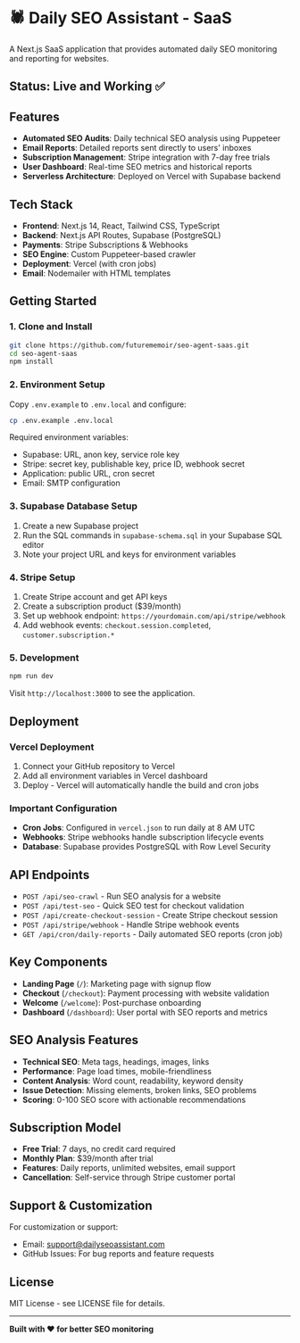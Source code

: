 # 🕷️ Daily SEO Assistant - SaaS

A Next.js SaaS application that provides automated daily SEO monitoring and reporting for websites.

## Status: Live and Working ✅

## Features

- **Automated SEO Audits**: Daily technical SEO analysis using Puppeteer
- **Email Reports**: Detailed reports sent directly to users' inboxes  
- **Subscription Management**: Stripe integration with 7-day free trials
- **User Dashboard**: Real-time SEO metrics and historical reports
- **Serverless Architecture**: Deployed on Vercel with Supabase backend

## Tech Stack

- **Frontend**: Next.js 14, React, Tailwind CSS, TypeScript
- **Backend**: Next.js API Routes, Supabase (PostgreSQL)
- **Payments**: Stripe Subscriptions & Webhooks
- **SEO Engine**: Custom Puppeteer-based crawler
- **Deployment**: Vercel (with cron jobs)
- **Email**: Nodemailer with HTML templates

## Getting Started

### 1. Clone and Install

```bash
git clone https://github.com/futurememoir/seo-agent-saas.git
cd seo-agent-saas
npm install
```

### 2. Environment Setup

Copy `.env.example` to `.env.local` and configure:

```bash
cp .env.example .env.local
```

Required environment variables:
- Supabase: URL, anon key, service role key
- Stripe: secret key, publishable key, price ID, webhook secret
- Application: public URL, cron secret
- Email: SMTP configuration

### 3. Supabase Database Setup

1. Create a new Supabase project
2. Run the SQL commands in `supabase-schema.sql` in your Supabase SQL editor
3. Note your project URL and keys for environment variables

### 4. Stripe Setup

1. Create Stripe account and get API keys
2. Create a subscription product ($39/month)
3. Set up webhook endpoint: `https://yourdomain.com/api/stripe/webhook`
4. Add webhook events: `checkout.session.completed`, `customer.subscription.*`

### 5. Development

```bash
npm run dev
```

Visit `http://localhost:3000` to see the application.

## Deployment

### Vercel Deployment

1. Connect your GitHub repository to Vercel
2. Add all environment variables in Vercel dashboard
3. Deploy - Vercel will automatically handle the build and cron jobs

### Important Configuration

- **Cron Jobs**: Configured in `vercel.json` to run daily at 8 AM UTC
- **Webhooks**: Stripe webhooks handle subscription lifecycle events
- **Database**: Supabase provides PostgreSQL with Row Level Security

## API Endpoints

- `POST /api/seo-crawl` - Run SEO analysis for a website
- `POST /api/test-seo` - Quick SEO test for checkout validation  
- `POST /api/create-checkout-session` - Create Stripe checkout session
- `POST /api/stripe/webhook` - Handle Stripe webhook events
- `GET /api/cron/daily-reports` - Daily automated SEO reports (cron job)

## Key Components

- **Landing Page** (`/`): Marketing page with signup flow
- **Checkout** (`/checkout`): Payment processing with website validation
- **Welcome** (`/welcome`): Post-purchase onboarding
- **Dashboard** (`/dashboard`): User portal with SEO reports and metrics

## SEO Analysis Features

- **Technical SEO**: Meta tags, headings, images, links
- **Performance**: Page load times, mobile-friendliness
- **Content Analysis**: Word count, readability, keyword density  
- **Issue Detection**: Missing elements, broken links, SEO problems
- **Scoring**: 0-100 SEO score with actionable recommendations

## Subscription Model

- **Free Trial**: 7 days, no credit card required
- **Monthly Plan**: $39/month after trial
- **Features**: Daily reports, unlimited websites, email support
- **Cancellation**: Self-service through Stripe customer portal

## Support & Customization

For customization or support:
- Email: support@dailyseoassistant.com
- GitHub Issues: For bug reports and feature requests

## License

MIT License - see LICENSE file for details.

---

**Built with ❤️ for better SEO monitoring**